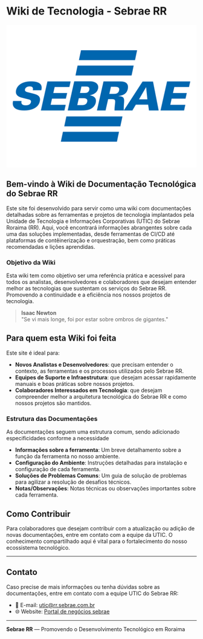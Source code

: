 # Wiki de Tecnologia - Sebrae RR

![Logo do Sebrae](resources/logo/logo_sebrae.png)

## Bem-vindo à Wiki de Documentação Tecnológica do Sebrae RR

Este site foi desenvolvido para servir como uma wiki com documentações detalhadas sobre as ferramentas e projetos de tecnologia implantados pela Unidade de Tecnologia e Informações Corporativas (UTIC) do Sebrae Roraima (RR). Aqui, você encontrará informações abrangentes sobre cada uma das soluções implementadas, desde ferramentas de CI/CD até plataformas de contêinerização e orquestração, bem como práticas recomendadas e lições aprendidas.

### Objetivo da Wiki

Esta wiki tem como objetivo ser uma referência prática e acessível para todos os analistas, desenvolvedores e colaboradores que desejam entender melhor as tecnologias que sustentam os serviços do Sebrae RR. Promovendo a continuidade e a eficiência nos nossos projetos de tecnologia.

> **Isaac Newton**  
> "Se vi mais longe, foi por estar sobre ombros de gigantes."

## Para quem esta Wiki foi feita

Este site é ideal para:

- **Novos Analistas e Desenvolvedores**: que precisam entender o contexto, as ferramentas e os processos utilizados pelo Sebrae RR.
- **Equipes de Suporte e Infraestrutura**: que desejam acessar rapidamente manuais e boas práticas sobre nossos projetos.
- **Colaboradores Interessados em Tecnologia**: que desejam compreender melhor a arquitetura tecnológica do Sebrae RR e como nossos projetos são mantidos.

### Estrutura das Documentações

As documentações seguem uma estrutura comum, sendo adicionado especificidades conforme a necessidade

- **Informações sobre a ferramenta**: Um breve detalhamento sobre a função da ferramenta no nosso ambiente.
- **Configuração do Ambiente**: Instruções detalhadas para instalação e configuração de cada ferramenta.
- **Soluções de Problemas Comuns**: Um guia de solução de problemas para agilizar a resolução de desafios técnicos.
- **Notas/Observações**: Notas técnicas ou observações importantes sobre cada ferramenta.

## Como Contribuir

Para colaboradores que desejam contribuir com a atualização ou adição de novas documentações, entre em contato com a equipe da UTIC. O conhecimento compartilhado aqui é vital para o fortalecimento do nosso ecossistema tecnológico.

---

## Contato

Caso precise de mais informações ou tenha dúvidas sobre as documentações, entre em contato com a equipe UTIC do Sebrae RR:

- 📧 E-mail: utic@rr.sebrae.com.br
- 🌐 Website: [Portal de negócios sebrae](https://portaldenegociosebrae.com.br/home)

---

**Sebrae RR** — Promovendo o Desenvolvimento Tecnológico em Roraima
